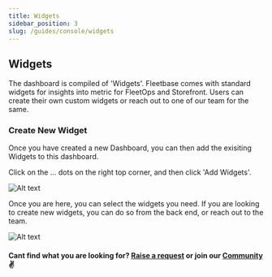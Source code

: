 ```yaml
---
title: Widgets
sidebar_position: 3
slug: /guides/console/widgets
---
```


## Widgets 

The dashboard is compiled of 'Widgets'. Fleetbase comes with standard widgets for insights into metric for FleetOps and Storefront. Users can create their own custom widgets or reach out to one of our team for the same. 

### Create New Widget

Once you have created a new Dashboard, you can then add the exisiting Widgets to this dashboard. 

Click on the ... dots on the right top corner, and then click 'Add Widgets'. 

![Alt text](image-8.png)

Once you are here, you can select the widgets you need. If you are looking to create new widgets, you can do so from the back end, or reach out to the team. 

![Alt text](image-7.png)

#### Cant find what you are looking for? [Raise a request](https://github.com/fleetbase/docs/issues) or join our [Community](https://discord.gg/HnTqQ6zAVn) ✌️ 